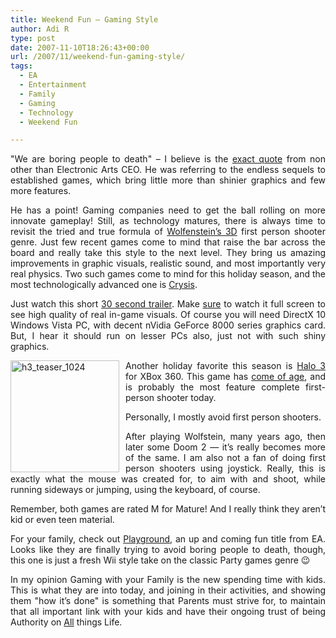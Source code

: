 ```yaml
---
title: Weekend Fun – Gaming Style
author: Adi R
type: post
date: 2007-11-10T18:26:43+00:00
url: /2007/11/weekend-fun-gaming-style/
tags:
  - EA
  - Entertainment
  - Family
  - Gaming
  - Technology
  - Weekend Fun

---
```

<p align="justify">
  "We are boring people to death" &#8211; I believe is the <a href="http://terranova.blogs.com/terra_nova/2007/07/this-just-in-ea.html" target="_blank">exact quote</a> from non other than Electronic Arts CEO. He was referring to the endless sequels to established games, which bring little more than shinier graphics and few more features.
</p>

<p align="justify">
  He has a point! Gaming companies need to get the ball rolling on more innovate gameplay! Still, as technology matures, there is always time to revisit the tried and true formula of <a href="http://en.wikipedia.org/wiki/Wolfenstein_3D" target="_blank">Wolfenstein&#8217;s 3D</a> first person shooter genre. Just few recent games come to mind that raise the bar across the board and really take this style to the next level. They bring us amazing improvements in graphic visuals, realistic sound, and most importantly very real physics. Two such games come to mind for this holiday season, and the most technologically advanced one is <a href="http://www.ea.com/crysis/home.jsp" target="_blank">Crysis</a>.
</p>

<p align="justify">
  Just watch this short <a href="http://stage6.divx.com/EA-Crysis/video/1826714/Crysis-trailer" target="_blank">30 second trailer</a>. Make <u>sure</u> to watch it full screen to see high quality of real in-game visuals. Of course you will need DirectX 10 Windows Vista PC, with decent nVidia GeForce 8000 series graphics card. But, I hear it should run on lesser PCs also, just not with such shiny graphics.
</p>

<p align="justify">
  <a href="http://www.halo3.com/"><img id="id" style="border-right: 0px; border-top: 0px; margin: 0px 10px 0px 0px; border-left: 0px; border-bottom: 0px" height="179" alt="h3_teaser_1024" src="/uploads/2007/11/h3-teaser-1024.jpg?resize=174%2C179" width="174" align="left" border="0" data-recalc-dims="1" /></a> Another holiday favorite this season is <a href="http://www.halo3.com/">Halo 3</a> for XBox 360. This game has <a href="http://stage6.divx.com/G4TV/video/1711476/X-Play's-Halo-3-Review" target="_blank">come of age</a>, and is probably the most feature complete first-person shooter today.
</p>

<p align="justify">
  Personally, I mostly avoid first person shooters.
</p>

<p align="justify">
  After playing Wolfstein, many years ago, then later some Doom 2 &#8212; it&#8217;s really becomes more of the same. I am also not a fan of doing first person shooters using joystick. Really, this is exactly what the mouse was created for, to aim with and shoot, while running sideways or jumping, using the keyboard, of course.
</p>

<p align="justify">
  Remember, both games are rated M for Mature! And I really think they aren&#8217;t kid or even teen material.
</p>

<p align="justify">
  For your family, check out <a href="http://www.ea.com/eaplayground/" target="_blank">Playground</a>, an up and coming fun title from EA. Looks like they are finally trying to avoid boring people to death, though, this one is just a fresh Wii style take on the classic Party games genre 😉
</p>

<p align="justify">
  In my opinion Gaming with your Family is the new spending time with kids. This is what they are into today, and joining in their activities, and showing them "how it&#8217;s done" is something that Parents must strive for, to maintain that all important link with your kids and have their ongoing trust of being Authority on <u>All</u> things Life.
</p>